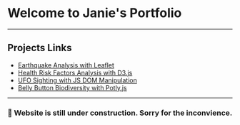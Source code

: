 # Welcome to Janie's Portfolio
-----
## Projects Links
* [Earthquake Analysis with Leaflet](https://janie228.github.io/Earthquake_Leaflet/)
* [Health Risk Factors Analysis with D3.js](https://janie228.github.io/Journalism/)
* [UFO Sighting with JS DOM Manipulation](https://janie228.github.io/UFO_Sighting/)
* [Belly Button Biodiversity with Potly.js](https://jl-biodiversity.herokuapp.com/)

-----
### 🚧 Website is still under construction. Sorry for the inconvience.  
